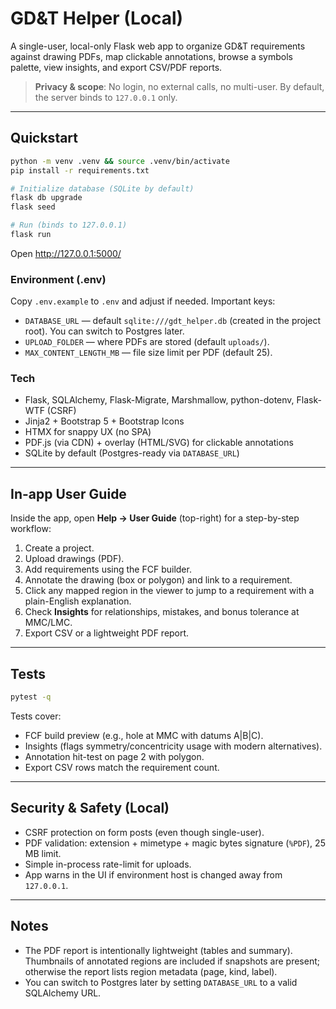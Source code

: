 # GD&T Helper (Local)

A single-user, local-only Flask web app to organize GD&T requirements against drawing PDFs, map clickable annotations, browse a symbols palette, view insights, and export CSV/PDF reports.

> **Privacy & scope**: No login, no external calls, no multi-user. By default, the server binds to `127.0.0.1` only.

---

## Quickstart

```bash
python -m venv .venv && source .venv/bin/activate
pip install -r requirements.txt

# Initialize database (SQLite by default)
flask db upgrade
flask seed

# Run (binds to 127.0.0.1)
flask run
```

Open http://127.0.0.1:5000/

### Environment (.env)

Copy `.env.example` to `.env` and adjust if needed. Important keys:

- `DATABASE_URL` — default `sqlite:///gdt_helper.db` (created in the project root). You can switch to Postgres later.
- `UPLOAD_FOLDER` — where PDFs are stored (default `uploads/`).
- `MAX_CONTENT_LENGTH_MB` — file size limit per PDF (default 25).

### Tech

- Flask, SQLAlchemy, Flask-Migrate, Marshmallow, python-dotenv, Flask-WTF (CSRF)
- Jinja2 + Bootstrap 5 + Bootstrap Icons
- HTMX for snappy UX (no SPA)
- PDF.js (via CDN) + overlay (HTML/SVG) for clickable annotations
- SQLite by default (Postgres-ready via `DATABASE_URL`)

---

## In-app User Guide

Inside the app, open **Help → User Guide** (top-right) for a step-by-step workflow:
1. Create a project.
2. Upload drawings (PDF).
3. Add requirements using the FCF builder.
4. Annotate the drawing (box or polygon) and link to a requirement.
5. Click any mapped region in the viewer to jump to a requirement with a plain-English explanation.
6. Check **Insights** for relationships, mistakes, and bonus tolerance at MMC/LMC.
7. Export CSV or a lightweight PDF report.

---

## Tests

```bash
pytest -q
```

Tests cover:
- FCF build preview (e.g., hole at MMC with datums A|B|C).
- Insights (flags symmetry/concentricity usage with modern alternatives).
- Annotation hit-test on page 2 with polygon.
- Export CSV rows match the requirement count.

---

## Security & Safety (Local)

- CSRF protection on form posts (even though single-user).
- PDF validation: extension + mimetype + magic bytes signature (`%PDF`), 25 MB limit.
- Simple in-process rate-limit for uploads.
- App warns in the UI if environment host is changed away from `127.0.0.1`.

---

## Notes

- The PDF report is intentionally lightweight (tables and summary). Thumbnails of annotated regions are included if snapshots are present; otherwise the report lists region metadata (page, kind, label).
- You can switch to Postgres later by setting `DATABASE_URL` to a valid SQLAlchemy URL.

